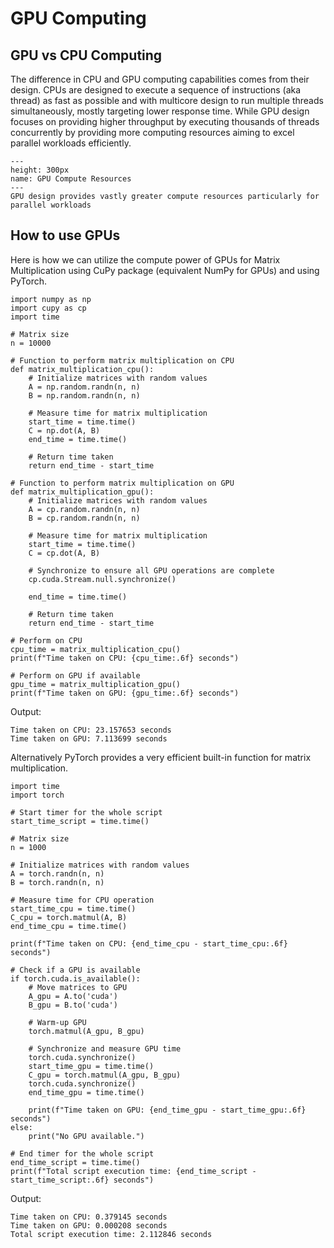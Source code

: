 # GPU Computing

## GPU vs CPU Computing
The difference in CPU and GPU computing capabilities comes from their design. CPUs are designed to execute a sequence of instructions (aka thread) as fast as possible and with multicore design to run multiple threads simultaneously, mostly targeting lower response time. While GPU design focuses on providing higher throughput by executing thousands of threads concurrently by providing more computing resources aiming to excel parallel workloads efficiently.
```{figure} figures/png/gpu_vs_cpu.png
---
height: 300px
name: GPU Compute Resources
---
GPU design provides vastly greater compute resources particularly for parallel workloads
```

## How to use GPUs
Here is how we can utilize the compute power of GPUs for Matrix Multiplication using CuPy package (equivalent NumPy for GPUs) and using PyTorch.

```{code}
import numpy as np
import cupy as cp
import time

# Matrix size
n = 10000

# Function to perform matrix multiplication on CPU
def matrix_multiplication_cpu():
    # Initialize matrices with random values
    A = np.random.randn(n, n)
    B = np.random.randn(n, n)

    # Measure time for matrix multiplication
    start_time = time.time()
    C = np.dot(A, B)
    end_time = time.time()

    # Return time taken
    return end_time - start_time

# Function to perform matrix multiplication on GPU
def matrix_multiplication_gpu():
    # Initialize matrices with random values
    A = cp.random.randn(n, n)
    B = cp.random.randn(n, n)

    # Measure time for matrix multiplication
    start_time = time.time()
    C = cp.dot(A, B)

    # Synchronize to ensure all GPU operations are complete
    cp.cuda.Stream.null.synchronize()

    end_time = time.time()

    # Return time taken
    return end_time - start_time

# Perform on CPU
cpu_time = matrix_multiplication_cpu()
print(f"Time taken on CPU: {cpu_time:.6f} seconds")

# Perform on GPU if available
gpu_time = matrix_multiplication_gpu()
print(f"Time taken on GPU: {gpu_time:.6f} seconds")
```
Output:
```console
Time taken on CPU: 23.157653 seconds
Time taken on GPU: 7.113699 seconds
```
Alternatively PyTorch provides a very efficient built-in function for matrix multiplication.
```{code}
import time
import torch

# Start timer for the whole script
start_time_script = time.time()

# Matrix size
n = 1000

# Initialize matrices with random values
A = torch.randn(n, n)
B = torch.randn(n, n)

# Measure time for CPU operation
start_time_cpu = time.time()
C_cpu = torch.matmul(A, B)
end_time_cpu = time.time()

print(f"Time taken on CPU: {end_time_cpu - start_time_cpu:.6f} seconds")

# Check if a GPU is available
if torch.cuda.is_available():
    # Move matrices to GPU
    A_gpu = A.to('cuda')
    B_gpu = B.to('cuda')
    
    # Warm-up GPU
    torch.matmul(A_gpu, B_gpu)
    
    # Synchronize and measure GPU time
    torch.cuda.synchronize()
    start_time_gpu = time.time()
    C_gpu = torch.matmul(A_gpu, B_gpu)
    torch.cuda.synchronize()
    end_time_gpu = time.time()
    
    print(f"Time taken on GPU: {end_time_gpu - start_time_gpu:.6f} seconds")
else:
    print("No GPU available.")

# End timer for the whole script
end_time_script = time.time()
print(f"Total script execution time: {end_time_script - start_time_script:.6f} seconds")
```
Output:
```console
Time taken on CPU: 0.379145 seconds
Time taken on GPU: 0.000208 seconds
Total script execution time: 2.112846 seconds
```